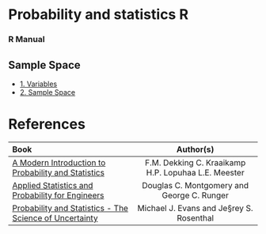 # Probability and statistics R
### R Manual

## Sample Space
- [1. Variables](https://github.com/TheGlitchCat/probability-and-statistics-R/tree/master/01-Variables)
- [2. Sample Space](https://github.com/TheGlitchCat/probability-and-statistics-R/tree/master/02-Sample%20Space)





# References 


| Book | Author(s) |
|:-----|:---------:|
| [A Modern Introduction to Probability and Statistics](https://cis.temple.edu/~latecki/Courses/CIS2033-Spring13/Modern_intro_probability_statistics_Dekking05.pdf) | F.M. Dekking C. Kraaikamp H.P. Lopuhaa L.E. Meester |
| [Applied Statistics and Probability for Engineers](http://www.um.edu.ar/math/montgomery.pdf) | Douglas C. Montgomery and George C. Runger |
| [Probability and Statistics - The Science of Uncertainty](http://www.utstat.toronto.edu/mikevans/jeffrosenthal/book.pdf) | Michael J. Evans and Je§rey S. Rosenthal |
